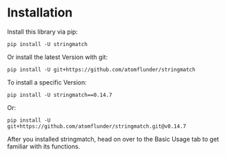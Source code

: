 # Installation

Install this library via pip:

```
pip install -U stringmatch
```

Or install the latest Version with git:

```
pip install -U git+https://github.com/atomflunder/stringmatch
```

To install a specific Version:

```
pip install -U stringmatch==0.14.7
```

Or:

```
pip install -U git+https://github.com/atomflunder/stringmatch.git@v0.14.7
```

After you installed stringmatch, head on over to the Basic Usage tab to get familiar with its functions.


